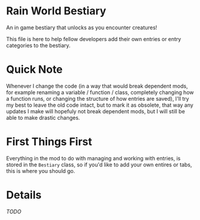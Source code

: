 # Rain World Bestiary
An in game bestiary that unlocks as you encounter creatures!

This file is here to help fellow developers add their own entries or entry categories to the bestiary.

# Quick Note
Whenever I change the code (in a way that would break dependent mods, for example renaming a variable / function / class, completely changing how a function runs, or changing the structure of how entries are saved), I'll try my best to leave the old code intact, but to mark it as obsolete, that way any updates I make will hopefuly not break dependent mods, but I will still be able to make drastic changes.

# First Things First
Everything in the mod to do with managing and working with entries, is stored in the `Bestiary` class, so if you'd like to add your own entires or tabs, this is where you should go.

# Details
*TODO*

